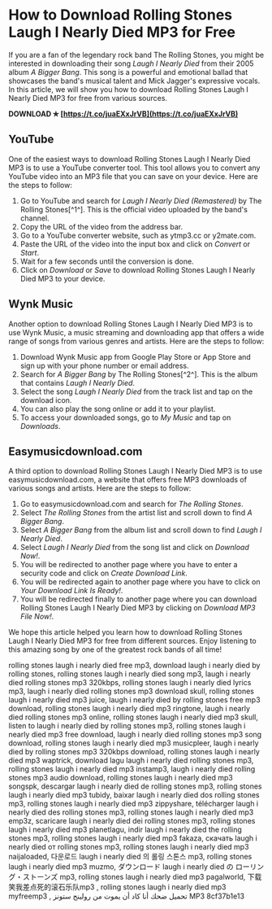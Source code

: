 # How to Download Rolling Stones Laugh I Nearly Died MP3 for Free
 
If you are a fan of the legendary rock band The Rolling Stones, you might be interested in downloading their song *Laugh I Nearly Died* from their 2005 album *A Bigger Bang*. This song is a powerful and emotional ballad that showcases the band's musical talent and Mick Jagger's expressive vocals. In this article, we will show you how to download Rolling Stones Laugh I Nearly Died MP3 for free from various sources.
 
**DOWNLOAD ✯ [https://t.co/juaEXxJrVB](https://t.co/juaEXxJrVB)**


 
## YouTube
 
One of the easiest ways to download Rolling Stones Laugh I Nearly Died MP3 is to use a YouTube converter tool. This tool allows you to convert any YouTube video into an MP3 file that you can save on your device. Here are the steps to follow:
 
1. Go to YouTube and search for *Laugh I Nearly Died (Remastered)* by The Rolling Stones[^1^]. This is the official video uploaded by the band's channel.
2. Copy the URL of the video from the address bar.
3. Go to a YouTube converter website, such as ytmp3.cc or y2mate.com.
4. Paste the URL of the video into the input box and click on *Convert* or *Start*.
5. Wait for a few seconds until the conversion is done.
6. Click on *Download* or *Save* to download Rolling Stones Laugh I Nearly Died MP3 to your device.

## Wynk Music
 
Another option to download Rolling Stones Laugh I Nearly Died MP3 is to use Wynk Music, a music streaming and downloading app that offers a wide range of songs from various genres and artists. Here are the steps to follow:

1. Download Wynk Music app from Google Play Store or App Store and sign up with your phone number or email address.
2. Search for *A Bigger Bang* by The Rolling Stones[^2^]. This is the album that contains *Laugh I Nearly Died*.
3. Select the song *Laugh I Nearly Died* from the track list and tap on the download icon.
4. You can also play the song online or add it to your playlist.
5. To access your downloaded songs, go to *My Music* and tap on *Downloads*.

## Easymusicdownload.com
 
A third option to download Rolling Stones Laugh I Nearly Died MP3 is to use easymusicdownload.com, a website that offers free MP3 downloads of various songs and artists. Here are the steps to follow:

1. Go to easymusicdownload.com and search for *The Rolling Stones*.
2. Select *The Rolling Stones* from the artist list and scroll down to find *A Bigger Bang*.
3. Select *A Bigger Bang* from the album list and scroll down to find *Laugh I Nearly Died*.
4. Select *Laugh I Nearly Died* from the song list and click on *Download Now!*.
5. You will be redirected to another page where you have to enter a security code and click on *Create Download Link*.
6. You will be redirected again to another page where you have to click on *Your Download Link Is Ready!*.
7. You will be redirected finally to another page where you can download Rolling Stones Laugh I Nearly Died MP3 by clicking on *Download MP3 File Now!*.

We hope this article helped you learn how to download Rolling Stones Laugh I Nearly Died MP3 for free from different sources. Enjoy listening to this amazing song by one of the greatest rock bands of all time!
 
rolling stones laugh i nearly died free mp3,  download laugh i nearly died by rolling stones,  rolling stones laugh i nearly died song mp3,  laugh i nearly died rolling stones mp3 320kbps,  rolling stones laugh i nearly died lyrics mp3,  laugh i nearly died rolling stones mp3 download skull,  rolling stones laugh i nearly died mp3 juice,  laugh i nearly died by rolling stones free mp3 download,  rolling stones laugh i nearly died mp3 ringtone,  laugh i nearly died rolling stones mp3 online,  rolling stones laugh i nearly died mp3 skull,  listen to laugh i nearly died by rolling stones mp3,  rolling stones laugh i nearly died mp3 free download,  laugh i nearly died rolling stones mp3 song download,  rolling stones laugh i nearly died mp3 musicpleer,  laugh i nearly died by rolling stones mp3 320kbps download,  rolling stones laugh i nearly died mp3 waptrick,  download lagu laugh i nearly died rolling stones mp3,  rolling stones laugh i nearly died mp3 instamp3,  laugh i nearly died rolling stones mp3 audio download,  rolling stones laugh i nearly died mp3 songspk,  descargar laugh i nearly died de rolling stones mp3,  rolling stones laugh i nearly died mp3 tubidy,  baixar laugh i nearly died dos rolling stones mp3,  rolling stones laugh i nearly died mp3 zippyshare,  télécharger laugh i nearly died des rolling stones mp3,  rolling stones laugh i nearly died mp3 emp3z,  scaricare laugh i nearly died dei rolling stones mp3,  rolling stones laugh i nearly died mp3 planetlagu,  indir laugh i nearly died the rolling stones mp3,  rolling stones laugh i nearly died mp3 fakaza,  скачать laugh i nearly died от rolling stones mp3,  rolling stones laugh i nearly died mp3 naijaloaded,  다운로드 laugh i nearly died 의 롤링 스톤스 mp3,  rolling stones laugh i nearly died mp3 muzmo,  ダウンロード laugh i nearly died の ローリング・ストーンズ mp3,  rolling stones laugh i nearly died mp3 pagalworld,  下载笑我差点死的滚石乐队mp3 ,  rolling stones laugh i nearly died mp3 myfreemp3 ,  تحميل ضحك أنا كاد أن يموت من رولينج ستونز MP3
 8cf37b1e13
 
